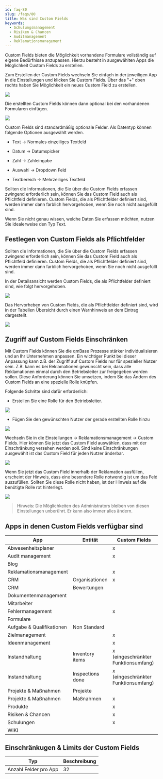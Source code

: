 ```yaml
---
id: faq-80
slug: /faqs/80
title: Was sind Custom Fields
keywords:
  - Schulungsmanagement
  - Risiken & Chancen
  - Auditmanagement
  - Reklamationsmanagement
---
```


Custom Fields bieten die Möglichkeit vorhandene Formulare vollständig auf eigene Bedürfnisse anzupassen. Hierzu besteht in ausgewählten Apps die Möglichkeit Custom Fields zu erstellen.

Zum Erstellen der Custom Fields wechseln Sie einfach in der jeweiligen App in die Einstellungen und klicken Sie Custom Fields. Über das "+" oben rechts haben Sie Möglichkeit ein neues Custom Field zu erstellen.

![](https://caqadmin.blob.core.windows.net/faqs/80-images/7b5834bf-5fcf-48b1-9b44-445398c944d0-mceclip0.png)

Die erstellten Custom Fields können dann optional bei den vorhandenen Formularen einfügen.

![](https://caqadmin.blob.core.windows.net/faqs/80-images/mceclip1.png)

Custom Fields sind standardmäßig optionale Felder. Als Datentyp können folgende Optionen ausgewählt werden.

- Text -> Normales einzeiliges Textfeld

- Datum -> Datumspicker

- Zahl -> Zahleingabe

- Auswahl -> Dropdown Feld

- Textbereich -> Mehrzeiliges Textfeld

Sollten die Informationen, die Sie über die Custom Fields erfassen zwingend erforderlich sein, können Sie das Custom Field auch als Pflichtfeld definieren. Custom Fields, die als Pflichtfelder definiert sind, werden immer dann farblich hervorgehoben, wenn Sie noch nicht ausgefüllt sind.

Wenn Sie nicht genau wissen, welche Daten Sie erfassen möchten, nutzen Sie idealerweise den Typ Text.

## Festlegen von Custom Fields als Pflichtfelder

Sollten die Informationen, die Sie über die Custom Fields erfassen zwingend erforderlich sein, können Sie das Custom Field auch als Pflichtfeld definieren.
Custom Fields, die als Pflichtfelder definiert sind, werden immer dann farblich hervorgehoben, wenn Sie noch nicht ausgefüllt sind.

In der Detailsansicht werden Custom Fields, die als Pflichtfelder definiert sind, wie folgt hervorgehoben.

![](https://caqadmin.blob.core.windows.net/faqs/102-images/e5f13c40-025d-453a-9387-90a9a4fd3492-mceclip1.png)

Das Hervorheben von Custom Fields, die als Pflichtfelder definiert sind, wird in der Tabellen Übersicht durch einen Warnhinweis an dem Eintrag dargestellt.

![](https://caqadmin.blob.core.windows.net/faqs/102-images/8df60f06-b7ae-44c8-a79b-d166407ed4ed-mceclip0.png)

## Zugriff auf Custom Fields Einschränken

Mit Custom Fields können Sie die qmBase Prozesse stärker individualisieren und an Ihr Unternehmen anpassen.
Ein wichtiger Punkt bei dieser Anpassung kann z.B. der Zugriff auf Custom Fields nur für spezieller Nutzer sein.
Z.B. kann es bei Reklamationen gewünscht sein, dass alle Reklamationen einmal durch den Betriebsleiter zur freigegeben werden sollen. Diese Anforderung können Sie umsetzen, indem Sie das Ändern des Custom Fields an eine spezielle Rolle knüpfen.

Folgende Schritte sind dafür erforderlich:

- Erstellen Sie eine Rolle für den Betriebsleiter.

![](https://caqadmin.blob.core.windows.net/faqs/106-images/7a8cf13f-006b-4ebd-a30c-44a59bafe99f-mceclip1.png)

- Fügen Sie den gewünschten Nutzer der gerade erstellten Rolle hinzu

![](https://caqadmin.blob.core.windows.net/faqs/106-images/3ddf6265-e0bf-4472-8e74-7c657b8c2fc3-mceclip2.png)

Wechseln Sie in die Einstellungen -> Reklamationsmanagement -> Custom Fields. Hier können Sie jetzt das Custom Field auswählen, dass mit der Einschränkung versehen werden soll. Sind keine Einschränkungen ausgewählt ist das Custom Field für jeden Nutzer änderbar.

![](https://caqadmin.blob.core.windows.net/faqs/106-images/8f9317d2-6c23-40ae-b59e-7b2e102bbecc-mceclip4.png)

Wenn Sie jetzt das Custom Field innerhalb der Reklamation ausfüllen, erscheint der Hinweis, dass eine besondere Rolle notwendig ist um das Feld auszufüllen. Sollten Sie diese Rolle nicht haben, ist der Hinweis auf die benötigte Rolle rot hinterlegt.

![](https://caqadmin.blob.core.windows.net/faqs/106-images/379467a1-4000-4def-953b-ec55e36808a4-mceclip6.png)

> Hinweis: Die Möglichkeiten des Administrators bleiben von diesen Einstellungen unberührt. Er kann also immer alles ändern.

## Apps in denen Custom Fields verfügbar sind

| App                       | Entität          | Custom Fields                       |
| ------------------------- | ---------------- | ----------------------------------- |
| Abwesenheitsplaner        |                  | x                                   |
| Audit management          |                  | x                                   |
| Blog                      |                  |                                     |
| Reklamationsmanagement    |                  | x                                   |
| CRM                       | Organisationen   | x                                   |
| CRM                       | Bewertungen      |                                     |
| Dokumentenmanagement      |                  |                                     |
| Mitarbeiter               |                  |                                     |
| Fehlermanagement          |                  | x                                   |
| Formulare                 |                  |                                     |
| Aufgabe & Qualifikationen | Non Standard     |                                     |
| Zielmanagement            |                  | x                                   |
| Ideenmanagement           |                  | x                                   |
| Instandhaltung            | Inventory items  | x (eingeschränkter Funktionsumfang) |
| Instandhaltung            | Inspections done | x (eingeschränkter Funktionsumfang) |
| Projekte & Maßnahmen      | Projekte         |                                     |
| Projekte & Maßnahmen      | Maßnahmen        | x                                   |
| Produkte                  |                  | x                                   |
| Risiken & Chancen         |                  | x                                   |
| Schulungen                |                  | x                                   |
| WIKI                      |                  |                                     |

## Einschränkugen & Limits der Custom Fields

| Typ                   | Beschreibung |
| --------------------- | ------------ |
| Anzahl Felder pro App | 32           |
